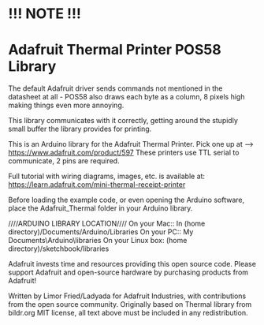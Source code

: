# !!! NOTE !!!

# Adafruit Thermal Printer POS58 Library

The default Adafruit driver sends commands not mentioned in the datasheet at all -
POS58 also draws each byte as a column, 8 pixels high making things even more annoying.

This library communicates with it correctly, getting around the stupidly small buffer the library provides for printing.

This is an Arduino library for the Adafruit Thermal Printer.
Pick one up at --> https://www.adafruit.com/product/597
These printers use TTL serial to communicate, 2 pins are required.

Full tutorial with wiring diagrams, images, etc. is available at:
https://learn.adafruit.com/mini-thermal-receipt-printer

Before loading the example code, or even opening the Arduino software,
place the Adafruit_Thermal folder in your Arduino library.

////ARDUINO LIBRARY LOCATION////
On your Mac:: In (home directory)/Documents/Arduino/Libraries
On your PC:: My Documents\Arduino\libraries
On your Linux box: (home directory)/sketchbook/libraries

Adafruit invests time and resources providing this open source code. Please support Adafruit and open-source hardware by purchasing products from Adafruit!

Written by Limor Fried/Ladyada for Adafruit Industries, with contributions from the open source community. Originally based on Thermal library from bildr.org
MIT license, all text above must be included in any redistribution.
